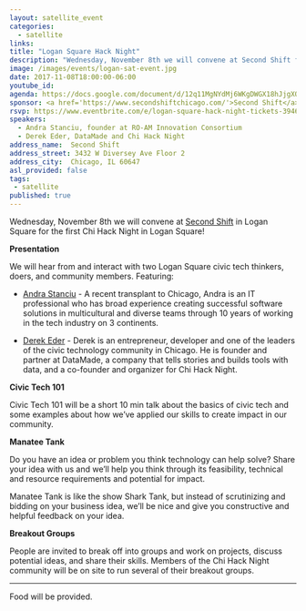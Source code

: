 ```yaml
---
layout: satellite_event
categories:
  - satellite
links:
title: "Logan Square Hack Night"
description: "Wednesday, November 8th we will convene at Second Shift for the first Chi Hack Night in the Logan Square neighborhood. We will hear from and interact with Andra Stanciu and Derek Eder, two Logan Square civic tech thinkers, doers, and community members. Civic Tech 101, Manatee Tank and other breakout groups to follow!"
image: /images/events/logan-sat-event.jpg
date: 2017-11-08T18:00:00-06:00
youtube_id:
agenda: https://docs.google.com/document/d/12q11MgNYdMj6WKgDWGX18hJjgXO0RROUQ3QpkesmBJ0/edit#
sponsor: <a href='https://www.secondshiftchicago.com/'>Second Shift</a>
rsvp: https://www.eventbrite.com/e/logan-square-hack-night-tickets-39461973826
speakers:
  - Andra Stanciu, founder at RO-AM Innovation Consortium
  - Derek Eder, DataMade and Chi Hack Night
address_name:  Second Shift
address_street: 3432 W Diversey Ave Floor 2
address_city:  Chicago, IL 60647
asl_provided: false
tags: 
 - satellite
published: true
---
```


Wednesday, November 8th we will convene at [Second Shift](https://www.secondshiftchicago.com/) in Logan Square for the first Chi Hack Night in Logan Square!

**Presentation**

We will hear from and interact with two Logan Square civic tech thinkers, doers, and community members. Featuring:

* [Andra Stanciu](https://www.linkedin.com/in/andra-roxana-stanciu) - A recent transplant to Chicago, Andra is an IT professional who has broad experience creating successful software solutions in multicultural and diverse teams through 10 years of working in the tech industry on 3 continents.

* [Derek Eder](https://twitter.com/derekeder) - Derek is an entrepreneur, developer and one of the leaders of the civic technology community in Chicago. He is founder and partner at DataMade, a company that tells stories and builds tools with data, and a co-founder and organizer for Chi Hack Night.

**Civic Tech 101**

Civic Tech 101 will be a short 10 min talk about the basics of civic tech and some examples about how we’ve applied our skills to create impact in our community.

**Manatee Tank**

Do you have an idea or problem you think technology can help solve? Share your idea with us and we’ll help you think through its feasibility, technical and resource requirements and potential for impact.

Manatee Tank is like the show Shark Tank, but instead of scrutinizing and bidding on your business idea, we’ll be nice and give you constructive and helpful feedback on your idea.

**Breakout Groups**

People are invited to break off into groups and work on projects, discuss potential ideas, and share their skills. Members of the Chi Hack Night community will be on site to run several of their breakout groups.

---

Food will be provided.
